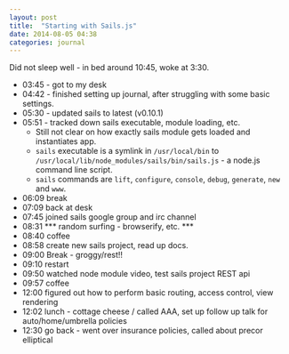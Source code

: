 ```yaml
---
layout: post
title:  "Starting with Sails.js"
date: 2014-08-05 04:38
categories: journal
---
```


Did not sleep well - in bed around 10:45, woke at 3:30.

* 03:45 - got to my desk
* 04:42 - finished setting up journal, after struggling with some basic settings.
* 05:30 - updated sails to latest (v0.10.1)
* 05:51 - tracked down sails executable, module loading, etc.
    * Still not clear on how exactly sails module gets loaded and instantiates app.
    * `sails` executable is a symlink in `/usr/local/bin` to `/usr/local/lib/node_modules/sails/bin/sails.js` - a node.js command line script.
    * `sails` commands are `lift`, `configure`, `console`, `debug`, `generate`, `new` and `www`.
* 06:09 break
* 07:09 back at desk
* 07:45 joined sails google group and irc channel
* 08:31 *** random surfing - browserify, etc. ***
* 08:40 coffee
* 08:58 create new sails project, read up docs.
* 09:00 Break - groggy/rest!!
* 09:10 restart
* 09:50 watched node module video, test sails project REST api
* 09:57 coffee
* 12:00 figured out how to perform basic routing, access control, view rendering
* 12:02 lunch - cottage cheese / called AAA, set up follow up talk for auto/home/umbrella policies
* 12:30 go back - went over insurance policies, called about precor elliptical